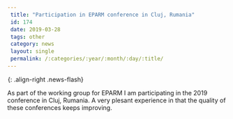 ```yaml
---
 title: "Participation in EPARM conference in Cluj, Rumania"
 id: 174
 date: 2019-03-28
 tags: other
 category: news
 layout: single
 permalink: /:categories/:year/:month/:day/:title/
---
```

![image-right](/assets/images/spacer.gif){: .align-right .news-flash}

As part of the working group for EPARM I am participating in the 2019 conference in Cluj, Rumania. A very plesant experience in that the quality of these conferences keeps improving.

